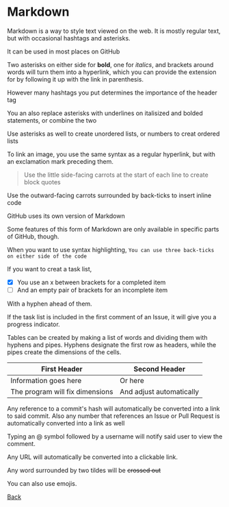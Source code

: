 # Markdown
Markdown is a way to style text viewed on the web. It is mostly regular text, but with occasional hashtags and asterisks.

It can be used in most places on GitHub

Two asterisks on either side for **bold**, one for *italics*, and brackets around words will turn them into a hyperlink, which you can provide the extension for by following it up with the link in parenthesis.

However many hashtags you put determines the importance of the header tag

You an also replace asterisks with underlines on italisized and bolded statements, or combine the two

Use asterisks as well to create unordered lists, or numbers to creat ordered lists

To link an image, you use the same syntax as a regular hyperlink, but with an exclamation mark preceding them.

>Use the little side-facing carrots
>at the start of each line
>to create block quotes

Use the outward-facing carrots surrounded by back-ticks to insert inline code

GitHub uses its own version of Markdown

Some features of this form of Markdown are only available in specific parts of GitHub, though.

When you want to use syntax highlighting,
```You can use three back-ticks on either side of the code```

If you want to creat a task list,

- [x] You use an x between brackets for a completed item
- [ ] And an empty pair of brackets for an incomplete item

With a hyphen ahead of them.

If the task list is included in the first comment of an Issue, it will give you a progress indicator.

Tables can be created by making a list of words and dividing them with hyphens and pipes. Hyphens designate the first row as headers, while the pipes create the dimensions of the cells.

First Header | Second Header
------------ | -------------
Information goes here | Or here
The program will fix dimensions | And adjust automatically

Any reference to a commit's hash will automatically be converted into a link to said commit.
Also any number that references an Issue or Pull Request is automatically converted into a link as well

Typing an @ symbol followed by a username will notify said user to view the comment.

Any URL will automatically be converted into a clickable link.

Any word surrounded by two tildes will be ~~crossed out~~

You can also use emojis.

[Back](https://dleigh01.github.io/learning-journal/)
